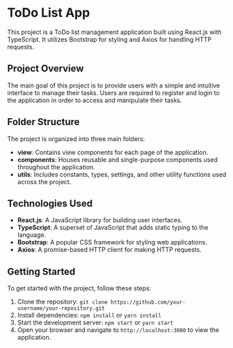 # ToDo List App

This project is a ToDo list management application built using React.js with TypeScript. It utilizes Bootstrap for styling and Axios for handling HTTP requests.

## Project Overview

The main goal of this project is to provide users with a simple and intuitive interface to manage their tasks. Users are required to register and login to the application in order to access and manipulate their tasks.

## Folder Structure

The project is organized into three main folders:

- **view**: Contains view components for each page of the application.
- **components**: Houses reusable and single-purpose components used throughout the application.
- **utils**: Includes constants, types, settings, and other utility functions used across the project.

## Technologies Used

- **React.js**: A JavaScript library for building user interfaces.
- **TypeScript**: A superset of JavaScript that adds static typing to the language.
- **Bootstrap**: A popular CSS framework for styling web applications.
- **Axios**: A promise-based HTTP client for making HTTP requests.

## Getting Started

To get started with the project, follow these steps:

1. Clone the repository: `git clone https://github.com/your-username/your-repository.git`
2. Install dependencies: `npm install` or `yarn install`
3. Start the development server: `npm start` or `yarn start`
4. Open your browser and navigate to `http://localhost:3000` to view the application.

